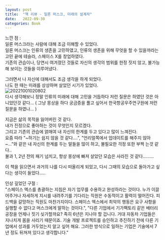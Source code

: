 ```yaml
---
layout: post
title:  "책 리뷰 - 일론 머스크, 미래의 설계자"
date:   2022-09-30
categories: Book
---         
```

       
느낀 점 :          
일론 머스크라는 사람에 대해 조금 이해할 수 있었다.         
일론 머스크는 인류의 생존을 고민하였고, 인류의 생존을 위해 무엇을 할 수 있을까라는 고민 끝에 테슬라, 스페이스 X를 창업하였다.              
기존의 관습이나, 당연시 여겨졌던 것들로 자신의 생각의 범위를 한정 짓지 않고, 불가능해 보이는 것들을 이루어냈다.                
               
그러면서 나 자신에 대해서도 조금 생각을 하게 되었다.          
나도 한 때는 미래를 상상하며 살았던 시기가 있었다.          
![20221001020802](https://user-images.githubusercontent.com/33873804/193321724-a16d02f1-21cd-474d-992c-6f96d6849863.png)       
다시 생각해보니 정말 인류의 미래에 대해 고민을 거듭하다 저런 질문은 하였던 것은 아니었던것 같다... ( 그냥 몽상을 하다 궁금증을 풀고 싶어서 한국항공우주연구원에 저런 질문을 하였나... )
                  
지금은 삶의 목적을 잃어버린 것 같다.           
내가 진정으로 좋아하는 것이 무엇인지 모르겠다.           
그리고 기존의 관습에 얽매여 내 자신의 한계를 두고 있다고 많이 느껴진다.                    
요즘 따라 "~하기는 쉽지 않을 것 같다....", "언리얼쪽에서 업데이트를 해주지 않아~..."와 같은 내 자신의 한계를 두는 말들을 많이 하고, 불필요한 걱정 또한 부쩍 는것 같다..       
불과 1, 2년 전의 패기 넘치고, 항상 몽상에 빠져 살았던 모습은 사라진 것 같다.........                 
                  
이 책을 읽으면서 과거의 나를 다시 떠올리게 되었고, 다시 그때의 모습으로 돌아가고 싶다는 생각이 들었다.....             
                                                     
                                  
인상 깊었던 구절 :                
"스페이스 엑스를 총괄하는 지침은 자기 업무를 수용하고 완성하라는 것이다. 누가 이끌어주거나 자세하게 지시를 내려주기를 기다리는 직원은 수동적이고 활력이 떨어진다. 피드백을 갈망하는 직원도 마찬가지이다. 스페이스 엑스에서 최악의 행동은 요구 사항을 실행할 수 없다고 머스크에게 말하는 것이다.", "다른 기업에서 기가팩토리 같은 배터리 공장을 언제나 짓기 싲가할까요? 족히 6년은 지나야 할 겁니다. 거대 자동차 기업들은 지나치게 몸을 사리기 때문이죠. 기술 개발 프로젝트를 승인하고 추진하기 전에 다른 기업에서 성과를 거두었는지 알고 싶어 해요. 그러한 방식으로 일하는 기업은 기술에서 7년 정도 뒤쳐져 있다고 생각합니다."                    
